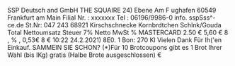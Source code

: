 SSP Deutsch and GmbH THE SQUAIRE 24) Ebene Am F ughafen 60549 Frankfurt am Main Filial Nr. : xxxxxxx Tel : 06196/9986-0 info. sspSss^-ce.de St.Nr: 047 243 68921 Kirschschnecke Kornbrdtchen Schlnk/Gouda Total Nettoumsatz Steuer 7% Netto MwSt % MASTERCARD 2.50 € 5,60 € 8 , % , 0,53€ 8 € 10:22 24.2.2021) 8E0. 1 Bon: 270 Kl Vielen Dank Für Ih('en Einkauf. SAMMEIN SIE SCHON? (*)Für 10 Brotcoupons gibt es 1 Brot Ihrer Wahl (bis IKg) gratis (Halbe Brote ausgeschlossen) €